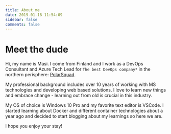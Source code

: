 ```yaml
---
title: About me
date: 2019-01-18 11:54:09
sidebar: false
comments: false
---
```


# Meet the dude

Hi, my name is Masi. I come from Finland and I work as a DevOps Consultant and Azure Tech Lead for `The best DevOps company*` in the northern perisphere: [PolarSquad](https://www.polarsquad.com/).

My professional background includes over 10 years of working with MS technologies and developing web based solutions. I love to learn new things and embrace change - learning out from old is crucial in this industry.

My OS of choice is Windows 10 Pro and my favorite text editor is VSCode. I started learning about Docker and different container technologies about a year ago and decided to start blogging about my learnings so here we are.

I hope you enjoy your stay!
